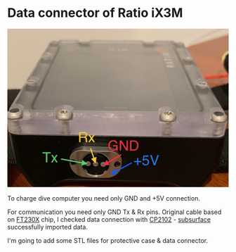 # Data connector of Ratio iX3M

<img src="connector.jpg">

To charge dive computer you need only GND and +5V connection.

For communication you need only GND Tx & Rx pins. Original cable based on <a href="https://ftdichip.com/wp-content/uploads/2020/08/DS_FT230X.pdf">FT230X</a> chip, I checked data connection with <a href="https://aliexpress.ru/item/32741917243.html?spm=a2g0o.productlist.0.0.1903338bCEAig4&algo_pvid=b89f504a-2f35-496f-b887-8a8cd27693e4&algo_expid=b89f504a-2f35-496f-b887-8a8cd27693e4-31&btsid=0b8b035a16317150159857602e89d2&ws_ab_test=searchweb0_0,searchweb201602_,searchweb201603_">CP2102</a> - <a href="https://subsurface.github.io/about/">subsurface</a> successfully imported data.

I'm going to add some STL files for protective case & data connector.